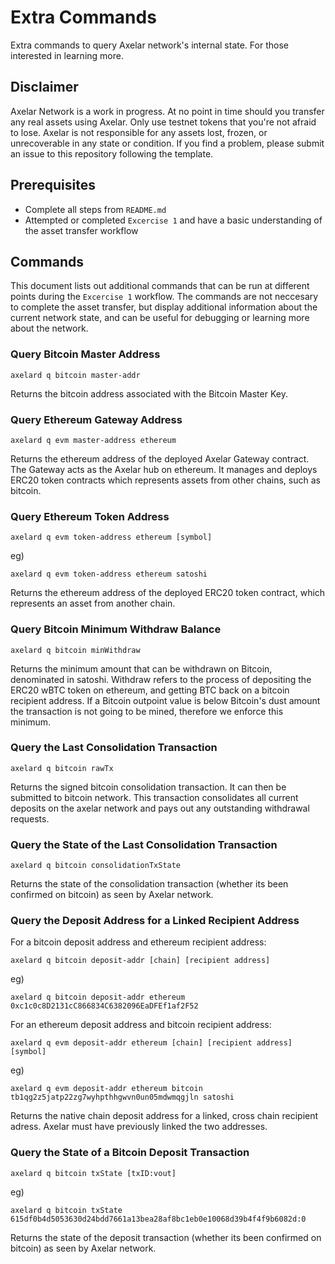# Extra Commands
Extra commands to query Axelar network's internal state. For those interested in learning more.

## Disclaimer
Axelar Network is a work in progress. At no point in time should you transfer any real assets using Axelar. Only use testnet tokens that you're not afraid to lose. Axelar is not responsible for any assets lost, frozen, or unrecoverable in any state or condition. If you find a problem, please submit an issue to this repository following the template.

## Prerequisites
- Complete all steps from `README.md`
- Attempted or completed `Excercise 1` and have a basic understanding of the asset transfer workflow

## Commands
This document lists out additional commands that can be run at different points during the `Excercise 1` workflow. The commands are not neccesary to complete the asset transfer, but display additional information about the current network state, and can be useful for debugging or learning more about the network.

### Query Bitcoin Master Address
```
axelard q bitcoin master-addr
```

Returns the bitcoin address associated with the Bitcoin Master Key.


### Query Ethereum Gateway Address
```
axelard q evm master-address ethereum
```

Returns the ethereum address of the deployed Axelar Gateway contract. The Gateway acts as the Axelar hub on ethereum. It manages and deploys ERC20 token contracts which represents assets from other chains, such as bitcoin.


### Query Ethereum Token Address
```
axelard q evm token-address ethereum [symbol]
```
eg)

```
axelard q evm token-address ethereum satoshi
```

Returns the ethereum address of the deployed ERC20 token contract, which represents an asset from another chain.


### Query Bitcoin Minimum Withdraw Balance
```
axelard q bitcoin minWithdraw
```

Returns the minimum amount that can be withdrawn on Bitcoin, denominated in satoshi. Withdraw refers to the process of depositing the ERC20 wBTC token on ethereum, and getting BTC back on a bitcoin recipient address. If a Bitcoin outpoint value is below Bitcoin's dust amount the transaction is not going to be mined, therefore we enforce this minimum.


### Query the Last Consolidation Transaction
```
axelard q bitcoin rawTx
```

Returns the signed bitcoin consolidation transaction. It can then be submitted to bitcoin network. This transaction consolidates all current deposits on the axelar network and pays out any outstanding withdrawal requests.


### Query the State of the Last Consolidation Transaction
```
axelard q bitcoin consolidationTxState
```

Returns the state of the consolidation transaction (whether its been confirmed on bitcoin) as seen by Axelar network.


### Query the Deposit Address for a Linked Recipient Address
For a bitcoin deposit address and ethereum recipient address:
```
axelard q bitcoin deposit-addr [chain] [recipient address]
```
eg)

```
axelard q bitcoin deposit-addr ethereum 0xc1c0c8D2131cC866834C6382096EaDFEf1af2F52
```

For an ethereum deposit address and bitcoin recipient address:
```
axelard q evm deposit-addr ethereum [chain] [recipient address] [symbol]
```
eg)

```
axelard q evm deposit-addr ethereum bitcoin tb1qg2z5jatp22zg7wyhpthhgwvn0un05mdwmqgjln satoshi
```

Returns the native chain deposit address for a linked, cross chain recipient adress. Axelar must have previously linked the two addresses.


### Query the State of a Bitcoin Deposit Transaction
```
axelard q bitcoin txState [txID:vout]
```
eg)

```
axelard q bitcoin txState 615df0b4d5053630d24bdd7661a13bea28af8bc1eb0e10068d39b4f4f9b6082d:0
```

Returns the state of the deposit transaction (whether its been confirmed on bitcoin) as seen by Axelar network.
